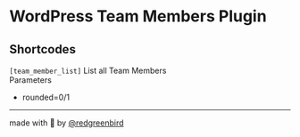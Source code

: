 # WordPress Team Members Plugin

## Shortcodes

`[team_member_list]`
List all Team Members <br>
Parameters
- rounded=0/1 

___
made with 💓 by [@redgreenbird](https://redgreenbird.com)

